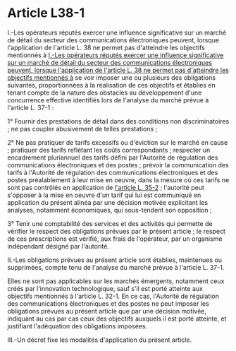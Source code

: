 # Article L38-1

I.-Les opérateurs réputés exercer une influence significative sur un marché de détail du secteur des communications électroniques peuvent, lorsque l'application de l'article L. 38 ne permet pas d'atteindre les objectifs mentionnés à [I.-Les opérateurs réputés exercer une influence significative sur un marché de détail du secteur des communications électroniques peuvent, lorsque l'application de l'article L. 38 ne permet pas d'atteindre les objectifs mentionnés à][1] se voir imposer une ou plusieurs des obligations suivantes, proportionnées à la réalisation de ces objectifs et établies en tenant compte de la nature des obstacles au développement d'une concurrence effective identifiés lors de l'analyse du marché prévue à l'article L. 37-1 : 

1° Fournir des prestations de détail dans des conditions non discriminatoires ; ne pas coupler abusivement de telles prestations ; 

2° Ne pas pratiquer de tarifs excessifs ou d'éviction sur le marché en cause ; pratiquer des tarifs reflétant les coûts correspondants ; respecter un encadrement pluriannuel des tarifs défini par l'Autorité de régulation des communications électroniques et des postes ; prévoir la communication des tarifs à l'Autorité de régulation des communications électroniques et des postes préalablement à leur mise en oeuvre, dans la mesure où ces tarifs ne sont pas contrôlés en application de [l'article L. 35-2][2] ; l'autorité peut s'opposer à la mise en oeuvre d'un tarif qui lui est communiqué en application du présent alinéa par une décision motivée explicitant les analyses, notamment économiques, qui sous-tendent son opposition ; 

3° Tenir une comptabilité des services et des activités qui permette de vérifier le respect des obligations prévues par le présent article ; le respect de ces prescriptions est vérifié, aux frais de l'opérateur, par un organisme indépendant désigné par l'autorité. 

II.-Les obligations prévues au présent article sont établies, maintenues ou supprimées, compte tenu de l'analyse du marché prévue à l'article L. 37-1. 

Elles ne sont pas applicables sur les marchés émergents, notamment ceux créés par l'innovation technologique, sauf s'il est porté atteinte aux objectifs mentionnés à l'article L. 32-1. En ce cas, l'Autorité de régulation des communications électroniques et des postes ne peut imposer les obligations prévues au présent article que par une décision motivée, indiquant au cas par cas ceux des objectifs auxquels il est porté atteinte, et justifiant l'adéquation des obligations imposées. 

III.-Un décret fixe les modalités d'application du présent article.

 [1]: /affichCodeArticle.do?cidTexte=LEGITEXT000006070987&idArticle=LEGIARTI000006465720&dateTexte=&categorieLien=cid
 [2]: /affichCodeArticle.do?cidTexte=LEGITEXT000006070987&idArticle=LEGIARTI000006465807&dateTexte=&categorieLien=cid